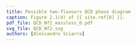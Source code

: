 ```yaml
---
title: Possible two-flavours QCD phase diagram
caption: Figure 2.1(d) of {{ site.ref[0] }}.
pdf_file: QCD_Nf2_massless_D.pdf
svg_file: QCD_Nf2.svg
authors: [Alessandro Sciarra]
---
```

